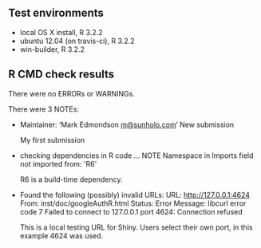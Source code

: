 ## Test environments
* local OS X install, R 3.2.2
* ubuntu 12.04 (on travis-ci), R 3.2.2
* win-builder, R 3.2.2

## R CMD check results
There were no ERRORs or WARNINGs. 

There were 3 NOTEs:

* Maintainer: ‘Mark Edmondson <m@sunholo.com>’
  New submission

  My first submission

* checking dependencies in R code ... NOTE
  Namespace in Imports field not imported from: 'R6'

  R6 is a build-time dependency.
  
* Found the following (possibly) invalid URLs:
  URL: http://127.0.0.1:4624
    From: inst/doc/googleAuthR.html
    Status: Error
    Message: libcurl error code 7
    	Failed to connect to 127.0.0.1 port 4624: Connection refused
    	
  
  This is a local testing URL for Shiny. 
  Users select their own port, in this example 4624 was used.